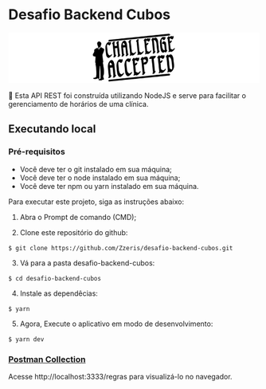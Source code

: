 # Desafio Backend Cubos

![Screenshot 1](screenshot.png)

:hospital: Esta API REST foi construída utilizando NodeJS e serve para facilitar o gerenciamento de horários de uma clínica.

## Executando local

### Pré-requisitos

* Você deve ter o git instalado em sua máquina;
* Você deve ter o node instalado em sua máquina;
* Você deve ter npm ou yarn instalado em sua máquina.

Para executar este projeto, siga as instruções abaixo:

1. Abra o Prompt de comando (CMD);

2. Clone este repositório do github:

```
$ git clone https://github.com/Zzeris/desafio-backend-cubos.git
```

3. Vá para a pasta desafio-backend-cubos:

```
$ cd desafio-backend-cubos
```

4. Instale as dependêcias:

```
$ yarn
```

5. Agora, Execute o aplicativo em modo de desenvolvimento:

```
$ yarn dev
```

### [Postman Collection](https://www.getpostman.com/collections/c8e7c6a423cc5d04102c)

Acesse http://localhost:3333/regras para visualizá-lo no navegador.
